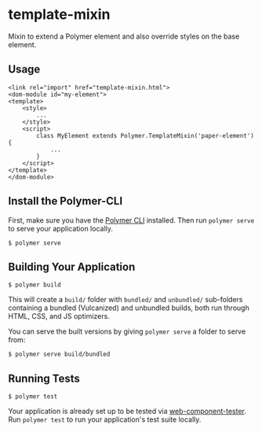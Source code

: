 # template-mixin
Mixin to extend a Polymer element and also override styles on the base element.

## Usage

```
<link rel="import" href="template-mixin.html">
<dom-module id="my-element">
<template>
    <style>
        ...
    </style>
    <script>
        class MyElement extends Polymer.TemplateMixin('paper-element') {
            ...
        }
    </script>
</template>         
</dom-module>

```

## Install the Polymer-CLI

First, make sure you have the [Polymer CLI](https://www.npmjs.com/package/polymer-cli) installed. Then run `polymer serve` to serve your application locally.

```
$ polymer serve
```

## Building Your Application

```
$ polymer build
```

This will create a `build/` folder with `bundled/` and `unbundled/` sub-folders
containing a bundled (Vulcanized) and unbundled builds, both run through HTML,
CSS, and JS optimizers.

You can serve the built versions by giving `polymer serve` a folder to serve
from:

```
$ polymer serve build/bundled
```

## Running Tests

```
$ polymer test
```

Your application is already set up to be tested via [web-component-tester](https://github.com/Polymer/web-component-tester). Run `polymer test` to run your application's test suite locally.
